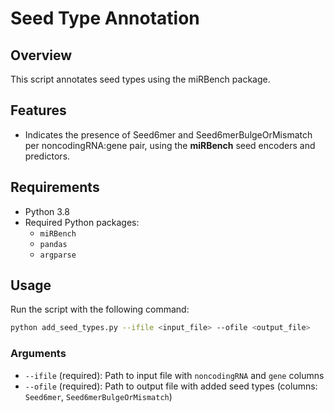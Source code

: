 # Seed Type Annotation

## Overview

This script annotates seed types using the miRBench package.

## Features

- Indicates the presence of Seed6mer and Seed6merBulgeOrMismatch per noncodingRNA:gene pair, using the **miRBench** seed encoders and predictors.

## Requirements

- Python 3.8
- Required Python packages:
  - `miRBench`
  - `pandas`
  - `argparse`

## Usage

Run the script with the following command:

```bash
python add_seed_types.py --ifile <input_file> --ofile <output_file>
```

### Arguments

- `--ifile` (required): Path to input file with `noncodingRNA` and `gene` columns
- `--ofile` (required): Path to output file with added seed types (columns: `Seed6mer`, `Seed6merBulgeOrMismatch`)



